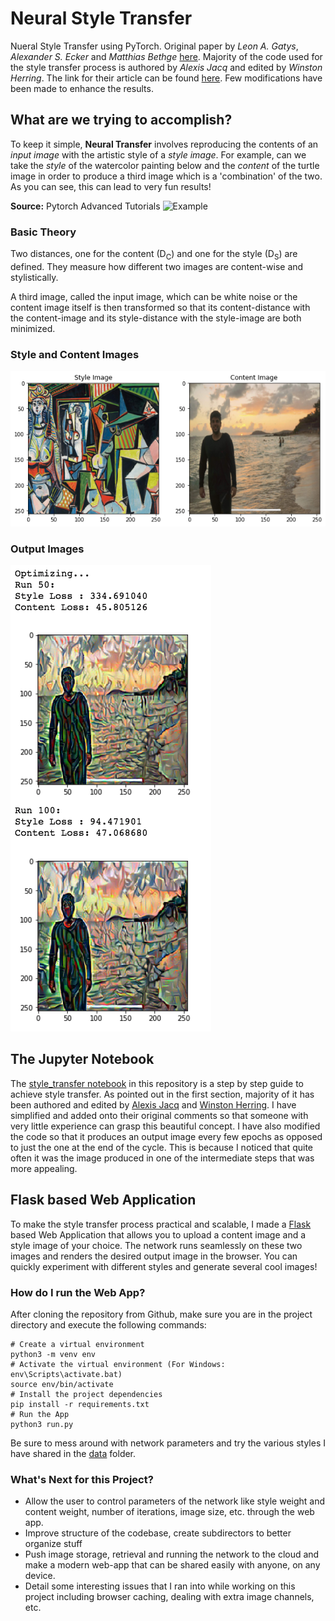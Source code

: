# Neural Style Transfer

Nueral Style Transfer using PyTorch. Original paper by *Leon A. Gatys*, *Alexander S. Ecker* and *Matthias Bethge* [here](https://arxiv.org/abs/1508.06576). Majority of the code used for the style transfer process is authored by *Alexis Jacq* and edited by *Winston Herring*. The link for their article can be found [here](https://pytorch.org/tutorials/advanced/neural_style_tutorial.html). Few modifications have been made to enhance the results.

## What are we trying to accomplish?

To keep it simple, **Neural Transfer** involves reproducing the contents of an *input image* with the artistic style of a *style image*. For example, can we take the *style* of the watercolor painting below and the *content* of the turtle image in order to produce a third image which is a 'combination' of the two. As you can see, this can lead to very fun results!

**Source:** Pytorch Advanced Tutorials
![Example](https://pytorch.org/tutorials/_images/neuralstyle.png)

### Basic Theory

Two distances, one for the content (D<sub>C</sub>) and one for the style (D<sub>S</sub>) are defined. They measure how different two images are content-wise and stylistically.

A third image, called the input image, which can be white noise or the content image itself is then transformed so that its content-distance with the content-image and its style-distance with the style-image are both minimized.

### Style and Content Images

![Style and Content](data/readme_images/style_and_content.png)

### Output Images

![Output Images](data/readme_images/output.png)

## The Jupyter Notebook

The [style_transfer notebook](https://github.com/sarthakbatragatech/style_transfer/blob/master/style_transfer.ipynb) in this repository is a step by step guide to achieve style transfer. As pointed out in the first section, majority of it has been authored and edited by [Alexis Jacq](https://alexis-jacq.github.io/) and [Winston Herring](https://github.com/winston6). I have simplified and added onto their original comments so that someone with very little experience can grasp this beautiful concept. I have also modified the code so that it produces an output image every few epochs as opposed to just the one at the end of the cycle. This is because I noticed that quite often it was the image produced in one of the intermediate steps that was more appealing.

## Flask based Web Application

To make the style transfer process practical and scalable, I made a [Flask](https://www.palletsprojects.com/p/flask/) based Web Application that allows you to upload a content image and a style image of your choice. The network runs seamlessly on these two images and renders the desired output image in the browser. You can quickly experiment with different styles and generate several cool images!

### How do I run the Web App?

After cloning the repository from Github, make sure you are in the project directory and execute the following commands:

```python3
# Create a virtual environment
python3 -m venv env
# Activate the virtual environment (For Windows: env\Scripts\activate.bat)
source env/bin/activate
# Install the project dependencies
pip install -r requirements.txt
# Run the App
python3 run.py
```

Be sure to mess around with network parameters and try the various styles I have shared in the [data](https://github.com/sarthakbatragatech/style_transfer/tree/master/data) folder.

### What's Next for this Project?

- Allow the user to control parameters of the network like style weight and content weight, number of iterations, image size, etc. through the web app.
- Improve structure of the codebase, create subdirectors to better organize stuff
- Push image storage, retrieval and running the network to the cloud and make a modern web-app that can be shared easily with anyone, on any device.
- Detail some interesting issues that I ran into while working on this project including browser caching, dealing with extra image channels, etc.
